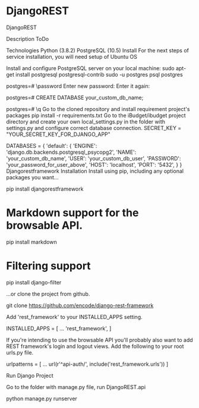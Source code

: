 # DjangoREST

DjangoREST

Description
ToDo

Technologies
Python (3.8.2)
PostgreSQL (10.5)
Install
For the next steps of service installation, you will need setup of Ubuntu OS

Install and configure PostgreSQL server on your local machine:
sudo apt-get install postgresql postgresql-contrib
sudo -u postgres psql postgres

postgres=# \password
Enter new password:
Enter it again:

postgres=# CREATE DATABASE your_custom_db_name;

postgres=# \q
Go to the cloned repository and install requirement project's packages
pip install -r requirements.txt
Go to the iBudget/ibudget project directory and create your own local_settings.py in the folder with settings.py and configure correct database connection.
SECRET_KEY = "YOUR_SECRET_KEY_FOR_DJANGO_APP"


DATABASES = {
    'default': {
        'ENGINE': 'django.db.backends.postgresql_psycopg2',
        'NAME': 'your_custom_db_name',
        'USER': 'your_custom_db_user',
        'PASSWORD': 'your_password_for_user_above',
        'HOST': 'localhost',
        'PORT': '5432',
    }
}
Djangorestframework Installation
Install using pip, including any optional packages you want...

pip install djangorestframework

# Markdown support for the browsable API.
pip install markdown

# Filtering support       
pip install django-filter  

...or clone the project from github.

git clone https://github.com/encode/django-rest-framework

Add 'rest_framework' to your INSTALLED_APPS setting.

INSTALLED_APPS = [
    ...
    'rest_framework',
]


If you're intending to use the browsable API you'll probably also want to add REST framework's login and logout views. Add the following to your root urls.py file.

urlpatterns = [
    ...
    url(r'^api-auth/', include('rest_framework.urls'))
]

Run Django Project

Go to the folder with manage.py file, run DjangoREST.api

python manage.py runserver
